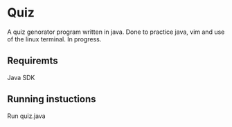 # Quiz
A quiz genorator program written in java.
Done to practice java, vim and use of the linux terminal. 
In progress.

## Requiremts
Java SDK

## Running instuctions
Run quiz.java
